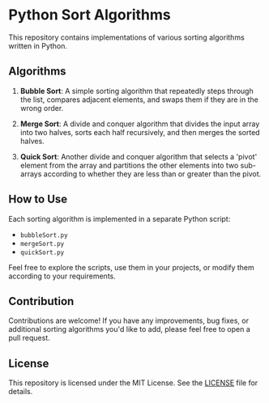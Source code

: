 # Python Sort Algorithms
This repository contains implementations of various sorting algorithms written in Python.

## Algorithms

1. **Bubble Sort**: A simple sorting algorithm that repeatedly steps through the list, compares adjacent elements, and swaps them if they are in the wrong order.

2. **Merge Sort**: A divide and conquer algorithm that divides the input array into two halves, sorts each half recursively, and then merges the sorted halves.

3. **Quick Sort**: Another divide and conquer algorithm that selects a 'pivot' element from the array and partitions the other elements into two sub-arrays according to whether they are less than or greater than the pivot.

## How to Use

Each sorting algorithm is implemented in a separate Python script:

- `bubbleSort.py`
- `mergeSort.py`
- `quickSort.py`

Feel free to explore the scripts, use them in your projects, or modify them according to your requirements.

## Contribution

Contributions are welcome! If you have any improvements, bug fixes, or additional sorting algorithms you'd like to add, please feel free to open a pull request.

## License

This repository is licensed under the MIT License. See the [LICENSE](LICENSE) file for details.
